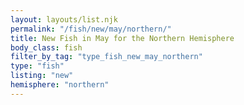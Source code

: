 ```yaml
---
layout: layouts/list.njk
permalink: "/fish/new/may/northern/"
title: New Fish in May for the Northern Hemisphere
body_class: fish
filter_by_tag: "type_fish_new_may_northern"
type: "fish"
listing: "new"
hemisphere: "northern"
---
```

